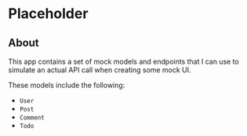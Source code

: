 # Placeholder

## About

This app contains a set of mock models and endpoints that I can use to simulate an actual API call
when creating some mock UI.

These models include the following:

- `User`
- `Post`
- `Comment`
- `Todo`
